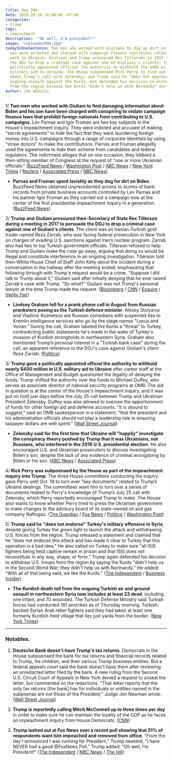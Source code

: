 ```yaml
---
title: Day 994
date: 2019-10-10 14:50:00 -07:00
categories:
- trump
tags:
- impeachment
description: '"Oh well, I’m president!"'
image: "/uploads/994.jpg"
todayInOneSentence: Two men who worked with Giuliani to dig up dirt on Biden and his
  son were arrested and charged with campaign finance violations related to their
  work in Ukraine; Giuliani and Trump pressured Rex Tillerson in 2017 to help convince
  the DOJ to drop a criminal case against one of Giuliani's clients; Trump gave a
  politically appointed official the authority to withhold the $400 million in U.S.
  military aid to Ukraine; the House subpoenaed Rick Perry to find out what he knew
  about Trump's call with Zelensky; and Trump said he "does not approve" of Turkey's
  ongoing assault against the Kurds, but defended his decision to withdraw U.S. troops
  from the region because the Kurds "didn't help us with Normandy" during WWII.
author: Joe Amditis
---
```


1/ **Two men who worked with Giuliani to find damaging information about Biden and his son have been charged with conspiring to violate campaign finance laws that prohibit foreign nationals from contributing to U.S. campaigns**. Lev Parnas and Igor Fruman are two key subjects in the House's impeachment inquiry. They were indicted and accused of making "secret agreements" to hide the fact that they were laundering foreign money into U.S. campaigns through a range of corporate identities by using "straw donors" to make the contributions. Parnas and Fruman allegedly used the agreements to hide their scheme from candidates and federal regulators. The indictment alleges that on one occasion, they lobbied a then-sitting member of Congress at the request of "one or more Ukrainian officials." ([BuzzFeed News](https://www.buzzfeednews.com/article/zoetillman/lev-parnas-igor-fruman-arrested-giuliani-ukraine) / [Washington Post](https://www.washingtonpost.com/politics/two-business-associates-of-trumps-personal-lawyer-giuliani-have-been-arrested-and-are-in-custody/2019/10/10/9f9c101a-eb63-11e9-9306-47cb0324fd44_story.html) / [ABC News](https://abcnews.go.com/Politics/men-ties-giuliani-arrested-campaign-finance-charges-florida/story?id=66181930) / [New York Times](https://www.nytimes.com/2019/10/10/us/politics/lev-parnas-igor-fruman-arrested-giuliani.html) / [Reuters](https://www.reuters.com/article/us-usa-trump-whistleblower-idUSKBN1WP0GM) / [Associated Press](https://apnews.com/c9125e9ccd894965bbf2860100366779) / [NBC News](https://www.nbcnews.com/politics/donald-trump/florida-businessmen-who-helped-giuliani-ukraine-arrested-campaign-finance-charges-n1064606))

* **Parnas and Fruman spent lavishly as they dug for dirt on Biden**. BuzzFeed News obtained unprecedented access to scores of bank records from private business accounts controlled by Lev Parnas and his partner Igor Fruman as they carried out a campaign now at the center of the first presidential impeachment inquiry in a generation. ([BuzzFeed News](https://www.buzzfeednews.com/article/mikesallah/ukraine-spending-trump-parnas-fruman))

2/ **Trump and Giuliani pressured then-Secretary of State Rex Tillerson during a meeting in 2017 to persuade the DOJ to drop a criminal case against one of Giuliani's clients**. The client was an Iranian-Turkish gold trader named Reza Zarrab, who was facing federal prosecution in New York on charges of evading U.S. sanctions against Iran’s nuclear program. Zarrab also had ties to top Turkish government officials. Tillerson refused to help Trump and Giuliani make the case go away, arguing that doing so would be illegal and constitute interference in an ongoing investigation. Tillerson told then-White House Chief of Staff John Kelly about the incident during a conversation in the hallway after the meeting ended, emphasizing that following through with Trump's request would be a crime. "Suppose I did talk to Trump about it," Giuliani said after initially denying that he ever raised Zarrab's case with Trump. "So what?" Giuliani was not Trump's personal lawyer at the time Trump made the request. ([Bloomberg](https://www.bloomberg.com/news/articles/2019-10-09/trump-urged-top-aide-to-help-giuliani-client-facing-doj-charges) / [CNN](https://www.cnn.com/2019/10/10/politics/rudy-giuliani-donald-trump-rex-tillerson-oval-office/index.html) / [Esquire](https://www.esquire.com/news-politics/politics/a29428065/president-trump-pressure-rex-tillerson-giuliani-client/) / [Vanity Fair](https://www.vanityfair.com/news/2019/10/trump-reza-zarrab-giuliani-turkey-erdogan))

* **Lindsey Graham fell for a prank phone call in August from Russian pranksters posing as the Turkish defense minister**. Alexey Stolyarov and Vladimir Kuznetsov are Russian comedians with suspected ties to Kremlin intelligence services who go by the stage names "Lexus and Vovan." During the call, Graham labeled the Kurds a "threat" to Turkey, contradicting public statements he's made in the wake of Turkey's invasion of Kurdish strongholds in northeastern Syria. Graham also mentioned Trump’s personal interest in a "Turkish bank case" during the call, an apparent reference to the DOJ's case against Giuliani's client Reza Zarrab. ([Politico](https://www.politico.com/news/2019/10/10/lindsey-graham-trump-hoax-call-043991))

3/ **Trump gave a politically appointed official the authority to withhold nearly $400 million in U.S. military aid to Ukraine** after career staff at the Office of Management and Budget questioned the legality of delaying the funds. Trump shifted the authority over the funds to Michael Duffey, who serves as associate director of national security programs at OMB. The aid in question is at the center of the House's impeachment inquiry, and it was put on hold just days before the July 25 call between Trump and Ukrainian President Zelensky. Duffey was also allowed to oversee the apportionment of funds for other foreign aid and defense accounts. "It is absurd to suggest," said an OMB spokesperson in a statement, "that the president and his administration officials should not play a leadership role in ensuring taxpayer dollars are well spent." ([Wall Street Journal](https://www.wsj.com/articles/white-house-shifted-authority-over-ukraine-aid-amid-legal-concerns-11570717571?mod=e2tw))

* **Zelensky said for the first time that Ukraine will "happily" investigate the conspiracy theory pushed by Trump that it was Ukrainians, not Russians, who interfered in the 2016 U.S. presidential election**. He also encouraged U.S. and Ukrainian prosecutors to discuss investigating Biden's son, despite the lack of any evidence of criminal wrongdoing by Biden or his son. ([ABC News](https://abcnews.go.com/International/wireStory/ukraine-president-blackmail-conversation-trump-66176967) / [Associated Press](https://apnews.com/178e54629d24461aa180f4bdd8ea337b))

4/ **Rick Perry was subpoenaed by the House as part of the impeachment inquiry into Trump**. The three House committees conducting the inquiry gave Perry until Oct. 18 to turn over "key documents" related to Trump’s Ukraine dealings. The committees want him to turn over a series of documents related to Perry's knowledge of Trump’s July 25 call with Zelensky, which Perry reportedly encouraged Trump to make. The House also wants to know whether Perry tried to press the Ukrainian government to make changes to the advisory board of its state-owned oil and gas company Naftogaz. ([The Guardian](https://www.theguardian.com/us-news/live/2019/oct/10/donald-trump-news-impeachment-inquiry-live-nancy-pelosi-updates) / [Fox News](https://www.foxnews.com/politics/democrats-subpoena-rick-perry-ukraine-impeachment-inquiry) / [Politico](https://www.politico.com/news/2019/10/10/democrats-subpoena-rick-perry-for-documents-in-impeachment-inquiry-000280) / [Washington Post](https://www.washingtonpost.com/politics/trump-impeachment-inquiry-live-updates/2019/10/10/e46ddd94-eace-11e9-9c6d-436a0df4f31d_story.html))

5/ **Trump said he "does not endorse" Turkey's military offensive in Syria**, despite giving Turkey the green light to launch the attack and withdrawing U.S. forces from the region. Trump released a statement and claimed that he "does not endorse this attack and has made it clear to Turkey that this operation is a bad idea." He also called on Turkey to make sure "all ISIS fighters being held captive remain in prison and that ISIS does not reconstitute in any way, shape, or form." Trump again defended his decision to withdraw U.S. troops from the region by saying the Kurds "didn't help us in the Second World War; they didn't help us with Normandy." He added: "With all of that being said, we like the Kurds." ([The Independent](https://www.independent.co.uk/news/world/americas/trump-syria-turkey-isis-kurdish-forces-war-latest-a9149571.html) / [Business Insider](https://www.businessinsider.com/trump-abandoning-kurds-syria-didnt-help-during-wwii-allies-2019-10))

* **The Kurdish death toll from the ongoing Turkish air and ground assault in northeastern Syria now includes at least 23 dead**, including one infant, and 70 wounded. The Turkish Defense Ministry said Turkish forces had conducted 181 airstrikes as of Thursday morning. Turkish-backed Syrian Arab rebel fighters said they had taken at least one formerly Kurdish-held village that lies just yards from the border. ([New York Times](https://www.nytimes.com/2019/10/10/world/middleeast/syria-turkey-offensive.html))

---

### Notables.

1. **Deutsche Bank doesn't have Trump's tax returns**. Democrats in the House subpoenaed the bank for tax returns and financial records related to Trump, his children, and their various Trump business entities. But a federal appeals court said the bank doesn't have them after reviewing an unredacted letter filed by the bank. A new ruling from the Second U.S. Circuit Court of Appeals in New York denied a request to unseal the letter, but commented on the redactions. "That letter reports that the only tax returns \[the bank\] has for individuals or entities named in the subpoenas are not those of the President," Judge Jon Newman wrote. ([Wall Street Journal](https://www.wsj.com/articles/deutsche-bank-doesnt-have-trumps-tax-returns-appeals-court-says-11570738443?mod=e2tw))

2. **Trump is reportedly calling Mitch McConnell up to three times per day** in order to make sure he can maintain the loyalty of the GOP as he faces an impeachment inquiry from House Democrats. ([CNN](https://www.cnn.com/videos/politics/2019/10/09/donald-trump-impeachment-inquiry-mitch-mcconnell-ac-vpx.cnn))

3. **Trump lashed out at Fox News over a recent poll showing that 51% of respondents want him impeached and removed from office**. "From the day I announced I was running for President," Trump tweeted, "I have NEVER had a good @FoxNews Poll." Trump added: "Oh well, I’m President!" ([The Independent](https://www.independent.co.uk/news/world/americas/us-politics/trump-impeachment-latest-fox-news-poll-twitter-ukraine-call-democrats-biden-a9150616.html) / [NBC News](https://www.cnbc.com/2019/10/10/trump-attacks-fox-news-over-impeachment-poll.html) / [The Hill](https://thehill.com/homenews/administration/465155-trump-says-fox-news-doesnt-deliver-for-us-anymore-after-poll-shows))